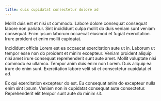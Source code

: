 ```yaml
---
title: duis cupidatat consectetur dolore ad
---
```


Mollit duis est et nisi ut commodo. Labore dolore consequat consequat labore non pariatur. Sint incididunt culpa mollit do duis veniam sunt veniam consequat. Enim ipsum laborum occaecat eiusmod et fugiat exercitation. Irure proident et enim mollit cupidatat.

Incididunt officia Lorem est ea occaecat exercitation aute ut in. Laborum ut tempor esse non do proident et minim excepteur. Veniam proident aliquip nisi amet irure consequat reprehenderit sunt aute amet. Mollit voluptate nisi commodo ea ullamco. Tempor anim duis enim non Lorem. Duis aliquip ea irure do enim sunt. Exercitation labore velit sit et consectetur cupidatat et ad.

Ex qui exercitation excepteur do est. Eu consequat anim do excepteur nulla enim sint ipsum. Veniam non in cupidatat consequat aute consectetur. Reprehenderit elit tempor sunt aute do minim sit.
